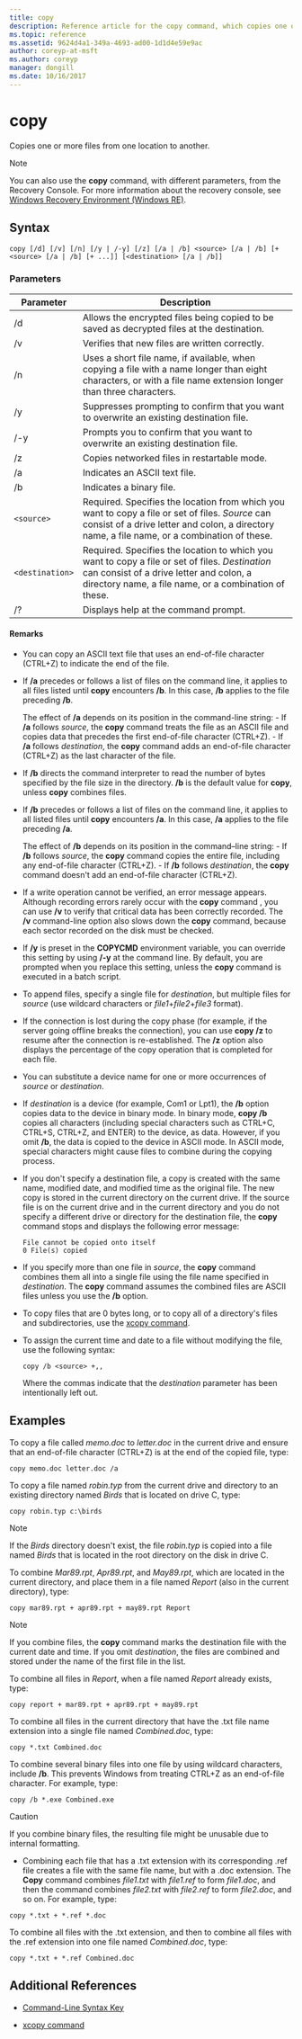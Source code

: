 ```yaml
---
title: copy
description: Reference article for the copy command, which copies one or more files from one location to another.
ms.topic: reference
ms.assetid: 9624d4a1-349a-4693-ad00-1d1d4e59e9ac
author: coreyp-at-msft
ms.author: coreyp
manager: dongill
ms.date: 10/16/2017
---
```


# copy

Copies one or more files from one location to another.

> [!NOTE]
> You can also use the **copy** command, with different parameters, from the Recovery Console. For more information about the recovery console, see [Windows Recovery Environment (Windows RE)](/windows-hardware/manufacture/desktop/windows-recovery-environment--windows-re--technical-reference).

## Syntax

```
copy [/d] [/v] [/n] [/y | /-y] [/z] [/a | /b] <source> [/a | /b] [+<source> [/a | /b] [+ ...]] [<destination> [/a | /b]]
```

### Parameters

| Parameter | Description |
| --------- | ----------- |
| /d | Allows the encrypted files being copied to be saved as decrypted files at the destination. |
| /v | Verifies that new files are written correctly. |
| /n | Uses a short file name, if available, when copying a file with a name longer than eight characters, or with a file name extension longer than three characters. |
| /y | Suppresses prompting to confirm that you want to overwrite an existing destination file. |
| /-y | Prompts you to confirm that you want to overwrite an existing destination file. |
| /z | Copies networked files in restartable mode. |
| /a | Indicates an ASCII text file. |
| /b | Indicates a binary file. |
| `<source>` | Required. Specifies the location from which you want to copy a file or set of files. *Source* can consist of a drive letter and colon, a directory name, a file name, or a combination of these. |
| `<destination>` | Required. Specifies the location to which you want to copy a file or set of files. *Destination* can consist of a drive letter and colon, a directory name, a file name, or a combination of these. |
| /? | Displays help at the command prompt. |

#### Remarks

- You can copy an ASCII text file that uses an end-of-file character (CTRL+Z) to indicate the end of the file.

- If **/a** precedes or follows a list of files on the command line, it applies to all files listed until **copy** encounters **/b**. In this case, **/b** applies to the file preceding **/b**.

    The effect of **/a** depends on its position in the command-line string:
      - If **/a** follows *source*, the **copy** command treats the file as an ASCII file and copies data that precedes the first end-of-file character (CTRL+Z).
      - If **/a** follows *destination*, the **copy** command adds an end-of-file character (CTRL+Z) as the last character of the file.

- If **/b** directs the command interpreter to read the number of bytes specified by the file size in the directory. **/b** is the default value for **copy**, unless **copy** combines files.

- If **/b** precedes or follows a list of files on the command line, it applies to all listed files until **copy** encounters **/a**. In this case, **/a** applies to the file preceding **/a**.

    The effect of **/b** depends on its position in the command–line string:
        - If **/b** follows *source*, the **copy** command copies the entire file, including any end-of-file character (CTRL+Z).
        - If **/b** follows *destination*, the **copy** command doesn't add an end-of-file character (CTRL+Z).

- If a write operation cannot be verified, an error message appears. Although recording errors rarely occur with the **copy** command , you can use **/v** to verify that critical data has been correctly recorded. The **/v** command-line option also slows down the **copy** command, because each sector recorded on the disk must be checked.

- If **/y** is preset in the **COPYCMD** environment variable, you can override this setting by using **/-y** at the command line. By default, you are prompted when you replace this setting, unless the **copy** command is executed in a batch script.

- To append files, specify a single file for *destination*, but multiple files for *source* (use wildcard characters or *file1*+*file2*+*file3* format).

- If the connection is lost during the copy phase (for example, if the server going offline breaks the connection), you can use **copy /z** to resume after the connection is re-established. The **/z** option also displays the percentage of the copy operation that is completed for each file.

- You can substitute a device name for one or more occurrences of *source* or *destination*.

- If *destination* is a device (for example, Com1 or Lpt1), the **/b** option copies data to the device in binary mode. In binary mode, **copy /b** copies all characters (including special characters such as CTRL+C, CTRL+S, CTRL+Z, and ENTER) to the device, as data. However, if you omit **/b**, the data is copied to the device in ASCII mode. In ASCII mode, special characters might cause files to combine during the copying process.

- If you don't specify a destination file, a copy is created with the same name, modified date, and modified time as the original file. The new copy is stored in the current directory on the current drive. If the source file is on the current drive and in the current directory and you do not specify a different drive or directory for the destination file, the **copy** command stops and displays the following error message:

    ```
    File cannot be copied onto itself
    0 File(s) copied
    ```

- If you specify more than one file in *source*, the **copy** command combines them all into a single file using the file name specified in *destination*. The **copy** command assumes the combined files are ASCII files unless you use the **/b** option.

- To copy files that are 0 bytes long, or to copy all of a directory's files and subdirectories, use the [xcopy command](xcopy.md).

- To assign the current time and date to a file without modifying the file, use the following syntax:

    ```
    copy /b <source> +,,
    ```

    Where the commas indicate that the *destination* parameter has been intentionally left out.

## Examples

To copy a file called *memo.doc* to *letter.doc* in the current drive and ensure that an end-of-file character (CTRL+Z) is at the end of the copied file, type:

```
copy memo.doc letter.doc /a
```

To copy a file named *robin.typ* from the current drive and directory to an existing directory named *Birds* that is located on drive C, type:

```
copy robin.typ c:\birds
```

> [!NOTE]
> If the *Birds* directory doesn't exist, the file *robin.typ* is copied into a file named *Birds* that is located in the root directory on the disk in drive C.

To combine *Mar89.rpt*, *Apr89.rpt*, and *May89.rpt*, which are located in the current directory, and place them in a file named *Report* (also in the current directory), type:

```
copy mar89.rpt + apr89.rpt + may89.rpt Report
```

> [!NOTE]
> If you combine files, the **copy** command marks the destination file with the current date and time. If you omit *destination*, the files are combined and stored under the name of the first file in the list.

To combine all files in *Report*, when a file named *Report* already exists, type:

```
copy report + mar89.rpt + apr89.rpt + may89.rpt
```

To combine all files in the current directory that have the .txt file name extension into a single file named *Combined.doc*, type:

```
copy *.txt Combined.doc
```

To combine several binary files into one file by using wildcard characters, include **/b**. This prevents Windows from treating CTRL+Z as an end-of-file character. For example, type:

```
copy /b *.exe Combined.exe
```

> [!CAUTION]
> If you combine binary files, the resulting file might be unusable due to internal formatting.

- Combining each file that has a .txt extension with its corresponding .ref file creates a file with the same file name, but with a .doc extension. The **Copy** command combines *file1.txt* with *file1.ref* to form *file1.doc*, and then the command combines *file2.txt* with *file2.ref* to form *file2.doc*, and so on. For example, type:

```
copy *.txt + *.ref *.doc
```

To combine all files with the .txt extension, and then to combine all files with the .ref extension into one file named *Combined.doc*, type:

```
copy *.txt + *.ref Combined.doc
```

## Additional References

- [Command-Line Syntax Key](command-line-syntax-key.md)

- [xcopy command](xcopy.md)
